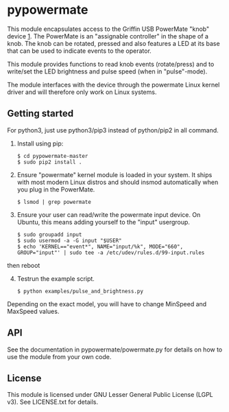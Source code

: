 # pypowermate

This module encapsulates access to the Griffin USB PowerMate "knob" device [1].
The PowerMate is an "assignable controller" in the shape of a knob. The knob
can be rotated, pressed and also features a LED at its base that can be used
to indicate events to the operator.

This module provides functions to read knob events (rotate/press) and to write/set
the LED brightness and pulse speed (when in "pulse"-mode).

The module interfaces with the device through the powermate Linux kernel driver
and will therefore only work on Linux systems.

[1]: https://griffintechnology.com/us/powermate

## Getting started

For python3, just use python3/pip3 instead of python/pip2 in all command.

1. Install using pip:
	```
	$ cd pypowermate-master
	$ sudo pip2 install .
	```
2. Ensure "powermate" kernel module is loaded in your system. It ships with
most modern Linux distros and should insmod automatically when you plug in
the PowerMate.
	```
	$ lsmod | grep powermate
	```
3. Ensure your user can read/write the powermate input device. On Ubuntu,
this means adding yourself to the "input" usergroup.
	```
	$ sudo groupadd input
	$ sudo usermod -a -G input "$USER"
	$ echo 'KERNEL=="event*", NAME="input/%k", MODE="660", GROUP="input"' | sudo tee -a /etc/udev/rules.d/99-input.rules
	```
then reboot

4. Testrun the example script.
	```
	$ python examples/pulse_and_brightness.py
	```

Depending on the exact model, you will have to change MinSpeed and MaxSpeed values.


## API

See the documentation in pypowermate/powermate.py for details on how to use the
module from your own code.

## License

This module is licensed under GNU Lesser General Public License (LGPL v3). See
LICENSE.txt for details.
